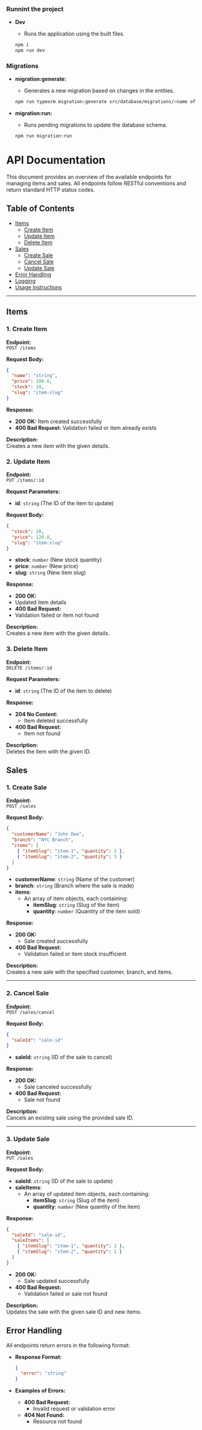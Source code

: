### Runnint the project

- **Dev**
  - Runs the application using the built files.

  ```bash
  npm i
  npm run dev
  ```
  
### Migrations

- **migration:generate:**
  - Generates a new migration based on changes in the entities.

  ```bash
  npm run typeorm migration:generate src/database/migrations/<name of the migration>
  ```

- **migration:run:**
  - Runs pending migrations to update the database schema.

  ```bash
  npm run migration:run
  ```

# API Documentation

This document provides an overview of the available endpoints for managing items and sales. All endpoints follow RESTful conventions and return standard HTTP status codes.

## Table of Contents

- [Items](#items)  
  - [Create Item](#1-create-item)  
  - [Update Item](#2-update-item)  
  - [Delete Item](#3-delete-item)  
- [Sales](#sales)  
  - [Create Sale](#1-create-sale)  
  - [Cancel Sale](#2-cancel-sale)  
  - [Update Sale](#3-update-sale)  
- [Error Handling](#error-handling)  
- [Logging](#logging)  
- [Usage Instructions](#usage-instructions)  

---

## Items

### 1. Create Item

**Endpoint:**  
`POST /items`

**Request Body:**

```json
{
  "name": "string",
  "price": 100.0,
  "stock": 10,
  "slug": "item-slug"
}
```

**Response:**

- **200 OK:** Item created successfully  
- **400 Bad Request:** Validation failed or item already exists  

**Description:**  
Creates a new item with the given details.

### 2. Update Item

**Endpoint:**  
`PUT /items/:id`

**Request Parameters:**

- **id**: `string` (The ID of the item to update)

**Request Body:**

```json
{
  "stock": 20,
  "price": 120.0,
  "slug": "item-slug"
}
```

- **stock**: `number` (New stock quantity)
- **price**: `number` (New price)
- **slug**: `string` (New item slug)

**Response:**

- **200 OK:**
- Updated item details
- **400 Bad Request:**
- Validation failed or item not found  

**Description:**  
Creates a new item with the given details.

### 3. Delete Item

**Endpoint:**  
`DELETE /items/:id`

**Request Parameters:**

- **id**: `string` (The ID of the item to delete)

**Response:**

- **204 No Content:**
  - Item deleted successfully
- **400 Bad Request:**
  - Item not found  

**Description:**  
Deletes the item with the given ID.

## Sales

### 1. Create Sale

**Endpoint:**  
`POST /sales`

**Request Body:**

```json
{
  "customerName": "John Doe",
  "branch": "NYC Branch",
  "items": [
    { "itemSlug": "item-1", "quantity": 2 },
    { "itemSlug": "item-2", "quantity": 3 }
  ]
}
```

- **customerName**: `string` (Name of the customer)
- **branch**: `string` (Branch where the sale is made)
- **items**:
  - An array of item objects, each containing:
    - **itemSlug**: `string` (Slug of the item)
    - **quantity**: `number` (Quantity of the item sold)

**Response:**

- **200 OK:**
  - Sale created successfully
- **400 Bad Request:**
  - Validation failed or item stock insufficient  

**Description:**  
Creates a new sale with the specified customer, branch, and items.

---

### 2. Cancel Sale

**Endpoint:**  
`POST /sales/cancel`

**Request Body:**

```json
{
  "saleId": "sale-id"
}
```

- **saleId**: `string` (ID of the sale to cancel)

**Response:**

- **200 OK:**
  - Sale canceled successfully
- **400 Bad Request:**
  - Sale not found  

**Description:**  
Cancels an existing sale using the provided sale ID.

---

### 3. Update Sale

**Endpoint:**  
`PUT /sales`

**Request Body:**

- **saleId**: `string` (ID of the sale to update)
- **saleItems**:
  - An array of updated item objects, each containing:
    - **itemSlug**: `string` (Slug of the item)
    - **quantity**: `number` (New quantity of the item)

**Response:**

```json
{
  "saleId": "sale-id",
  "saleItems": [
    { "itemSlug": "item-1", "quantity": 2 },
    { "itemSlug": "item-2", "quantity": 1 }
  ]
}
```

- **200 OK:**
  - Sale updated successfully
- **400 Bad Request:**
  - Validation failed or sale not found  

**Description:**  
Updates the sale with the given sale ID and new items.

## Error Handling

All endpoints return errors in the following format:

- **Response Format:**

  ```json
  {
    "error": "string"
  }
  ```

- **Examples of Errors:**
  - **400 Bad Request:**
    - Invalid request or validation error  
  - **404 Not Found:**
    - Resource not found  
